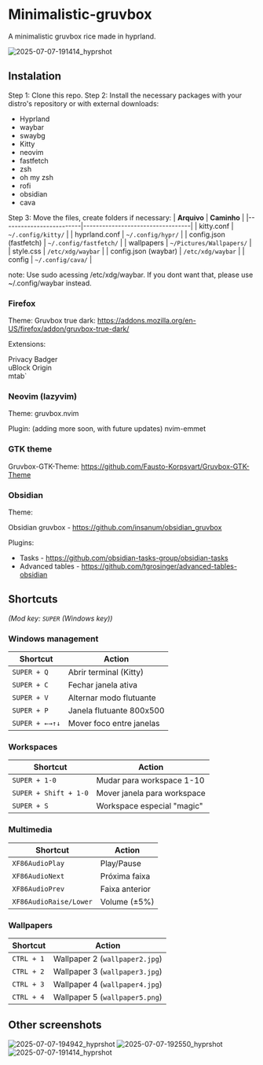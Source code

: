 # Minimalistic-gruvbox
A minimalistic gruvbox rice made in hyprland.

![2025-07-07-191414_hyprshot](https://github.com/user-attachments/assets/2e36234e-c441-480e-9bef-d716645a8172)

## Instalation
Step 1: Clone this repo.
Step 2: Install the necessary packages with your distro's repository or with external downloads:
- Hyprland
- waybar
- swaybg
- Kitty
- neovim
- fastfetch
- zsh
- oh my zsh
- rofi
- obsidian
- cava

Step 3: Move the files, create folders if necessary:
| **Arquivo**             | **Caminho**                      |
|-------------------------|----------------------------------|
| kitty.conf              | `~/.config/kitty/`               |
| hyprland.conf           | `~/.config/hypr/`                |
| config.json (fastfetch) | `~/.config/fastfetch/`           |
| wallpapers              | `~/Pictures/Wallpapers/`         |
| style.css               | `/etc/xdg/waybar`                |
| config.json (waybar)    | `/etc/xdg/waybar`                |
| config                  | `~/.config/cava/`                |

note: Use sudo acessing /etc/xdg/waybar. If you dont want that, please use ~/.config/waybar instead.

### Firefox

Theme: Gruvbox true dark: https://addons.mozilla.org/en-US/firefox/addon/gruvbox-true-dark/

Extensions:

Privacy Badger            
uBlock Origin           
mtab`                     

### Neovim (lazyvim)

Theme: gruvbox.nvim

Plugin:
(adding more soon, with future updates)
nvim-emmet

### GTK theme

Gruvbox-GTK-Theme: https://github.com/Fausto-Korpsvart/Gruvbox-GTK-Theme

### Obsidian

Theme:

Obsidian gruvbox - https://github.com/insanum/obsidian_gruvbox

Plugins:

- Tasks - https://github.com/obsidian-tasks-group/obsidian-tasks
- Advanced tables - https://github.com/tgrosinger/advanced-tables-obsidian

## Shortcuts
*(Mod key: `SUPER` (Windows key))*

### Windows management
| Shortcut            | Action                       |
|---------------------|------------------------------|
| `SUPER + Q`         | Abrir terminal (Kitty)       |
| `SUPER + C`         | Fechar janela ativa          |
| `SUPER + V`         | Alternar modo flutuante      |
| `SUPER + P`         | Janela flutuante 800x500     |
| `SUPER + ←→↑↓`      | Mover foco entre janelas     |

### Workspaces
| Shortcut            | Action                       |
|---------------------|------------------------------|
| `SUPER + 1-0`       | Mudar para workspace 1-10    |
| `SUPER + Shift + 1-0` | Mover janela para workspace |
| `SUPER + S`         | Workspace especial "magic"   |

### Multimedia
| Shortcut            | Action                       |
|---------------------|------------------------------|
| `XF86AudioPlay`     | Play/Pause                   |
| `XF86AudioNext`     | Próxima faixa                |
| `XF86AudioPrev`     | Faixa anterior               |
| `XF86AudioRaise/Lower` | Volume (±5%)              |

### Wallpapers
| Shortcut            | Action                       |
|-------------|----------------------------------|
| `CTRL + 1`  | Wallpaper 2 (`wallpaper2.jpg`)   |
| `CTRL + 2`  | Wallpaper 3 (`wallpaper3.jpg`)   |
| `CTRL + 3`  | Wallpaper 4 (`wallpaper4.jpg`)   |
| `CTRL + 4`  | Wallpaper 5 (`wallpaper5.png`)   |

## Other screenshots
![2025-07-07-194942_hyprshot](https://github.com/user-attachments/assets/37a6143d-142d-45a8-bd39-bf2b4bffb7f9)
![2025-07-07-192550_hyprshot](https://github.com/user-attachments/assets/cd944cfd-7e87-4f44-94f5-7a87dad4105e)
![2025-07-07-191414_hyprshot](https://github.com/user-attachments/assets/f5aec6da-d353-41a5-9b3e-9b32468025e2)

